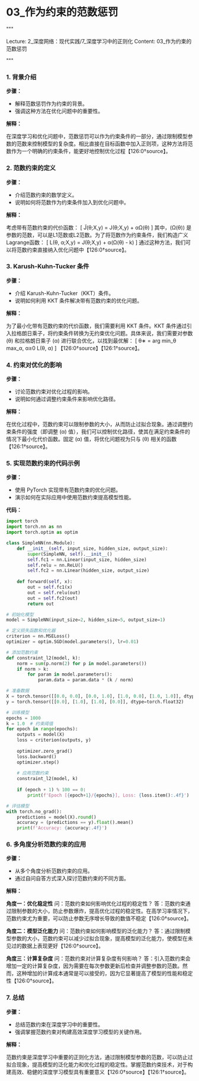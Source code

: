 # 03_作为约束的范数惩罚


"""

Lecture: 2_深度网络：现代实践/7_深度学习中的正则化
Content: 03_作为约束的范数惩罚

"""


### 1. 背景介绍
**步骤：**

- 解释范数惩罚作为约束的背景。
- 强调这种方法在优化问题中的重要性。

**解释：**

在深度学习和优化问题中，范数惩罚可以作为约束条件的一部分，通过限制模型参数的范数来控制模型的复杂度。相比直接在目标函数中加入正则项，这种方法将范数作为一个明确的约束条件，能更好地控制优化过程【126:0†source】。

### 2. 范数约束的定义
**步骤：**

- 介绍范数约束的数学定义。
- 说明如何将范数作为约束条件加入到优化问题中。

**解释：**

考虑带有范数约束的代价函数：
\[ J̃(θ;X,y) = J(θ;X,y) + αΩ(θ) \]
其中，\(Ω(θ)\) 是参数的范数，可以是L1范数或L2范数。为了将范数作为约束条件，我们构造广义Lagrange函数：
\[ L(θ, α;X,y) = J(θ;X,y) + α(Ω(θ) - k) \]
通过这种方法，我们可以将范数约束直接纳入优化问题中【126:0†source】。

### 3. Karush-Kuhn-Tucker 条件
**步骤：**

- 介绍 Karush-Kuhn-Tucker（KKT）条件。
- 说明如何利用 KKT 条件解决带有范数约束的优化问题。

**解释：**

为了最小化带有范数约束的代价函数，我们需要利用 KKT 条件。KKT 条件通过引入拉格朗日乘子，将约束条件转换为无约束优化问题。具体来说，我们需要对参数 \(θ\) 和拉格朗日乘子 \(α\) 进行联合优化，以找到最优解：
\[ θ∗ = arg min_θ max_α, α≥0 L(θ, α) \]
【126:0†source】【126:1†source】。

### 4. 约束对优化的影响
**步骤：**

- 讨论范数约束对优化过程的影响。
- 说明如何通过调整约束条件来影响优化路径。

**解释：**

在优化过程中，范数约束可以限制参数的大小，从而防止过拟合现象。通过调整约束条件的强度（即调整 \(α\) 值），我们可以控制优化路径，使其在满足约束条件的情况下最小化代价函数。固定 \(α\) 值，将优化问题视为只与 \(θ\) 相关的函数【126:1†source】。

### 5. 实现范数约束的代码示例
**步骤：**

- 使用 PyTorch 实现带有范数约束的优化问题。
- 演示如何在实际应用中使用范数约束提高模型性能。

**代码：**

```python
import torch
import torch.nn as nn
import torch.optim as optim

class SimpleNN(nn.Module):
    def __init__(self, input_size, hidden_size, output_size):
        super(SimpleNN, self).__init__()
        self.fc1 = nn.Linear(input_size, hidden_size)
        self.relu = nn.ReLU()
        self.fc2 = nn.Linear(hidden_size, output_size)
    
    def forward(self, x):
        out = self.fc1(x)
        out = self.relu(out)
        out = self.fc2(out)
        return out

# 初始化模型
model = SimpleNN(input_size=2, hidden_size=5, output_size=1)

# 定义损失函数和优化器
criterion = nn.MSELoss()
optimizer = optim.SGD(model.parameters(), lr=0.01)

# 添加范数约束
def constraint_l2(model, k):
    norm = sum(p.norm(2) for p in model.parameters())
    if norm > k:
        for param in model.parameters():
            param.data = param.data * (k / norm)

# 准备数据
X = torch.tensor([[0.0, 0.0], [0.0, 1.0], [1.0, 0.0], [1.0, 1.0]], dtype=torch.float32)
y = torch.tensor([[0.0], [1.0], [1.0], [0.0]], dtype=torch.float32)

# 训练模型
epochs = 1000
k = 1.0  # 约束阈值
for epoch in range(epochs):
    outputs = model(X)
    loss = criterion(outputs, y)
    
    optimizer.zero_grad()
    loss.backward()
    optimizer.step()
    
    # 应用范数约束
    constraint_l2(model, k)
    
    if (epoch + 1) % 100 == 0:
        print(f'Epoch [{epoch+1}/{epochs}], Loss: {loss.item():.4f}')

# 评估模型
with torch.no_grad():
    predictions = model(X).round()
    accuracy = (predictions == y).float().mean()
    print(f'Accuracy: {accuracy:.4f}')
```

### 6. 多角度分析范数约束的应用
**步骤：**

- 从多个角度分析范数约束的应用。
- 通过自问自答方式深入探讨范数约束的不同方面。

**解释：**

**角度一：优化稳定性**
问：范数约束如何影响优化过程的稳定性？
答：范数约束通过限制参数的大小，防止参数爆炸，提高优化过程的稳定性。在高学习率情况下，范数约束尤为重要，可以防止参数无序增长导致的数值不稳定【126:0†source】。

**角度二：模型泛化能力**
问：范数约束如何影响模型的泛化能力？
答：通过限制模型参数的大小，范数约束可以减少过拟合现象，提高模型的泛化能力，使模型在未见过的数据上表现更好【126:0†source】。

**角度三：计算复杂度**
问：范数约束对计算复杂度有何影响？
答：引入范数约束会增加一定的计算复杂度，因为需要在每次参数更新后检查并调整参数的范数。然而，这种增加的计算成本通常是可以接受的，因为它显著提高了模型的性能和稳定性【126:0†source】。

### 7. 总结
**步骤：**

- 总结范数约束在深度学习中的重要性。
- 强调掌握范数约束对构建高效深度学习模型的关键作用。

**解释：**

范数约束是深度学习中重要的正则化方法，通过限制模型参数的范数，可以防止过拟合现象，提高模型的泛化能力和优化过程的稳定性。掌握范数约束技术，对于构建高效、稳健的深度学习模型具有重要意义【126:0†source】【126:1†source】。